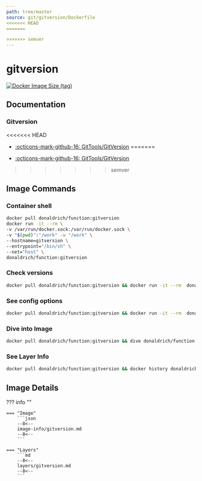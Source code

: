 ```yaml
---
path: tree/master
source: git/gitversion/Dockerfile
<<<<<<< HEAD
=======

>>>>>>> semver
---
```


# gitversion

[![Docker Image Size (tag)](https://img.shields.io/docker/image-size/donaldrich/function/gitversion?color=blue&label=donaldrich/function:gitversion&logo=docker&style=flat-square)](https://hub.docker.com/r/donaldrich/function/gitversion)

## Documentation

### Gitversion

<<<<<<< HEAD
- [:octicons-mark-github-16: GitTools/GitVersion](https://github.com/GitTools/GitVersion)
=======
* [:octicons-mark-github-16: GitTools/GitVersion](https://github.com/GitTools/GitVersion)
>>>>>>> semver

## Image Commands

### Container shell

```sh
docker pull donaldrich/function:gitversion
docker run -it --rm \
-v /var/run/docker.sock:/var/run/docker.sock \
-v "$(pwd)":"/work" -w "/work" \
--hostname=gitversion \
--entrypoint="/bin/sh" \
--net="host" \
donaldrich/function:gitversion
```

### Check versions

```sh
docker pull donaldrich/function:gitversion && docker run -it --rm  donaldrich/function:gitversion validate
```

### See config options

```sh
docker pull donaldrich/function:gitversion && docker run -it --rm  donaldrich/function:gitversion help
```

### Dive into Image

```sh
docker pull donaldrich/function:gitversion && dive donaldrich/function:gitversion
```

### See Layer Info

```sh
docker pull donaldrich/function:gitversion && docker history donaldrich/function:gitversion
```

## Image Details

??? info ""

    === "Image"
        ```json
        --8<--
        image-info/gitversion.md
        --8<--
        ```

    === "Layers"
        ```md
        --8<--
        layers/gitversion.md
        --8<--
        ```
